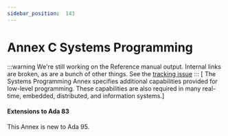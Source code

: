 ```yaml
---
sidebar_position:  143
---
```


# Annex C Systems Programming

:::warning
We're still working on the Reference manual output.  Internal links are broken,
as are a bunch of other things.
See the [tracking issue](https://github.com/ada-lang-io/ada-lang-io/issues/20)
:::
[ The Systems Programming Annex specifies additional capabilities provided for low-level programming. These capabilities are also required in many real-time, embedded, distributed, and information systems.] 


#### Extensions to Ada 83

This Annex is new to Ada 95. 

